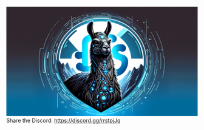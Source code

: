 ﻿<a href="https://discord.gg/rrstpjJq"><img src="wwwroot/img/LiC_README_Banner.png" alt="cybernetic llama"></a>
Share the Discord: https://discord.gg/rrstpjJq
